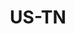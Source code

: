 ---
post_id:    2021-US-TN
title:      US-TN
images:
  - ext:    00.jpg
    width:  2400
    height: 1920
    meta:   St. George Lake, Cumberland County, TN
tags:
  - U.S.
---